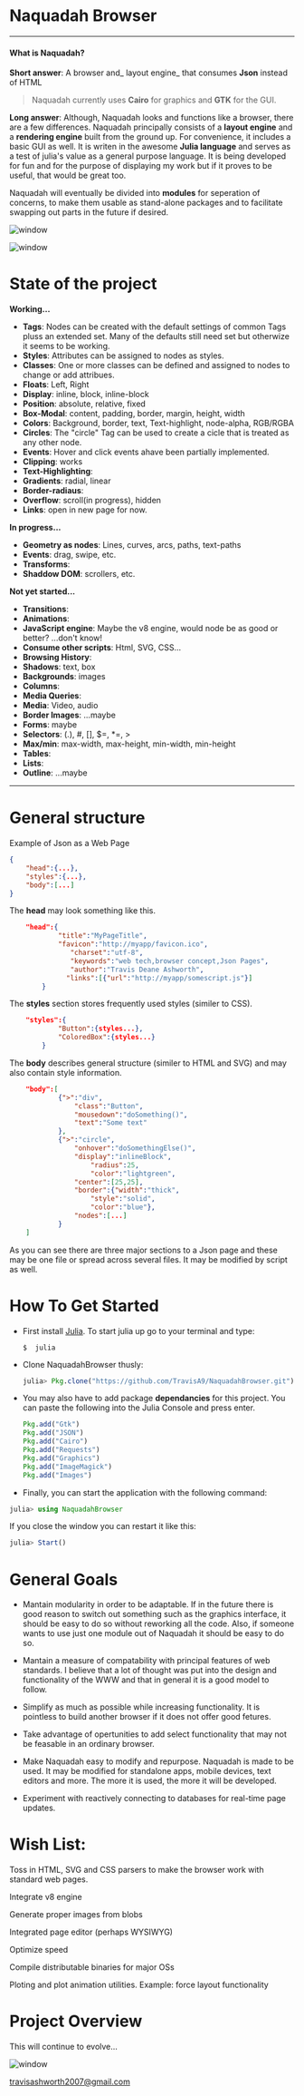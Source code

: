 # Naquadah Browser

---

#### What is Naquadah?

**Short answer**: A browser and_ layout engine_ that consumes **Json** instead of HTML

> Naquadah currently uses **Cairo** for graphics and **GTK** for the GUI.

**Long answer**: Although, Naquadah looks and functions like a browser, there are a few differences. Naquadah principally consists of a **layout engine** and a **rendering engine** built from the ground up. For convenience, it includes a basic GUI as well. It is writen in the awesome **Julia language** and serves as a test of julia's value as a general purpose language. It is being developed for fun and for the purpose of displaying my work but if it proves to be useful, that would be great too.

Naquadah will eventually be divided into **modules** for seperation of concerns, to make them usable as stand-alone packages and to facilitate swapping out parts in the future if desired.

![window](doc/figures/browser-1.gif)

![window](doc/figures/Browser-2.png)

# State of the project

**Working...**

* **Tags**: Nodes can be created with the default settings of common Tags pluss an extended set. Many of the defaults still need set but otherwize it seems to be working.
* **Styles**: Attributes can be assigned to nodes as styles.
* **Classes**: One or more classes can be defined and assigned to nodes to change or add attribues.
* **Floats**: Left, Right
* **Display**: inline, block, inline-block
* **Position**: absolute, relative, fixed
* **Box-Modal**: content, padding, border, margin, height, width
* **Colors**: Background, border, text, Text-highlight, node-alpha, RGB/RGBA
* **Circles**: The "circle" Tag can be used to create a cicle that is treated as any other node.
* **Events**: Hover and click events ahave been partially implemented.
* **Clipping**: works
* **Text-Highlighting**: 
* **Gradients**: radial, linear
* **Border-radiaus**:
* **Overflow**: scroll\(in progress\), hidden
* **Links**: open in new page for now.

**In progress...**

* **Geometry as nodes**: Lines, curves, arcs, paths, text-paths
* **Events**: drag, swipe, etc.
* **Transforms**:
* **Shaddow DOM**: scrollers, etc.

**Not yet started...**

* **Transitions**: 
* **Animations**:
* **JavaScript engine**: Maybe the v8 engine, would node be as good or better? ...don't know!
* **Consume other scripts**: Html, SVG, CSS...
* **Browsing History**:
* **Shadows**: text, box
* **Backgrounds**: images
* **Columns**:
* **Media Queries**:
* **Media**: Video, audio
* **Border Images**: ...maybe
* **Forms**: maybe
* **Selectors**: \(.\),   \#,   \[\],   $=,   \*=,   &gt;
* **Max/min**: max-width, max-height, min-width, min-height
* **Tables**:
* **Lists**:
* **Outline**: ...maybe

---

# General structure

Example of Json as a Web Page

```JSON
{
    "head":{...},
    "styles":{...},
    "body":[...]
}    
```

The **head** may look something like this.

```JSON
    "head":{
            "title":"MyPageTitle",
            "favicon":"http://myapp/favicon.ico",
               "charset":"utf-8",
               "keywords":"web tech,browser concept,Json Pages",
               "author":"Travis Deane Ashworth",
              "links":[{"url":"http://myapp/somescript.js"}]
        }
```

The **styles** section stores frequently used styles \(similer to CSS\).

```JSON
    "styles":{
            "Button":{styles...},
            "ColoredBox":{styles...}
        }
```

The **body** describes general structure \(similer to HTML and SVG\) and may also contain style information.

```JSON
    "body":[
            {">":"div", 
                "class":"Button", 
                "mousedown":"doSomething()",
                "text":"Some text"
            },
            {">":"circle",
                "onhover":"doSomethingElse()",
                "display":"inlineBlock", 
                    "radius":25,        
                    "color":"lightgreen",
                "center":[25,25],
                "border":{"width":"thick", 
                    "style":"solid", 
                    "color":"blue"},
                "nodes":[...]
            }
    ]
```

As you can see there are three major sections to a Json page and these may be one file or spread across several files. It may be modified by script as well.

# How To Get Started

* First install [Julia](http://julialang.org/downloads/). To start julia up go to your terminal and type:

  ```
  $  julia
  ```

* Clone NaquadahBrowser thusly:

  ```julia
  julia> Pkg.clone("https://github.com/TravisA9/NaquadahBrowser.git") 
  ```

* You may also have to add package **dependancies** for this project. You can paste the following into the Julia Console and press enter.

  ```julia
  Pkg.add("Gtk")
  Pkg.add("JSON")
  Pkg.add("Cairo")
  Pkg.add("Requests")
  Pkg.add("Graphics")
  Pkg.add("ImageMagick")
  Pkg.add("Images") 
  ```

* Finally, you can start the application with the following command:


```julia
julia> using NaquadahBrowser 
```

If you close the window you can restart it like this:

```julia
julia> Start()
```

# General Goals

* Mantain modularity in order to be adaptable. If in the future there is good reason to switch out something such as the graphics interface, it should be easy to do so without reworking all the code. Also, if someone wants to use just one module out of Naquadah it should be easy to do so.

* Mantain a measure of compatability with principal features of web standards. I believe that a lot of thought was put into the design and functionality of the WWW and that in general it is a good model to follow.

* Simplify as much as possible while increasing functionality. It is pointless to build another browser if it does not offer good fetures.

* Take advantage of opertunities to add select functionality that may not be feasable in an ordinary browser.

* Make Naquadah easy to modify and repurpose. Naquadah is made to be used. It may be modified for standalone apps, mobile devices, text editors and more. The more it is used, the more it will be developed.

* Experiment with reactively connecting to databases for real-time page updates.


# Wish List:

Toss in HTML, SVG and CSS parsers to make the browser work with standard web pages.

Integrate v8 engine

Generate proper images from blobs

Integrated page editor \(perhaps WYSIWYG\)

Optimize speed

Compile distributable binaries for major OSs

Ploting and plot animation utilities. Example: force layout functionality

# Project Overview

This will continue to evolve...

![window](doc/figures/MindMup.png)

travisashworth2007@gmail.com

